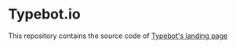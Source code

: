 # Typebot.io

This repository contains the source code of [Typebot's landing page](https://www.typebot.io)
